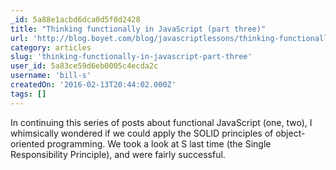 ```yaml
---
_id: 5a88e1acbd6dca0d5f0d2428
title: "Thinking functionally in JavaScript (part three)"
url: 'http://blog.boyet.com/blog/javascriptlessons/thinking-functionally-in-javascript-part-three/'
category: articles
slug: 'thinking-functionally-in-javascript-part-three'
user_id: 5a83ce59d6eb0005c4ecda2c
username: 'bill-s'
createdOn: '2016-02-13T20:44:02.000Z'
tags: []
---
```


In continuing this series of posts about functional JavaScript (one, two), I whimsically wondered if we could apply the SOLID principles of object-oriented programming. We took a look at S last time (the Single Responsibility Principle), and were fairly successful. 
